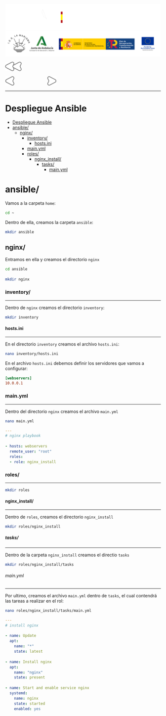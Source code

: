 ![](https://github.com/jcorvid509/.resGen/blob/main/_bannerD.png#gh-dark-mode-only)
![](https://github.com/jcorvid509/.resGen/blob/main/_bannerL.png#gh-light-mode-only)

<a href="readme.md"><img src="https://github.com/jcorvid509/.resGen/blob/main/_back.svg" width="52.5"></a>

<a href="2.playbook.md"><img src="https://github.com/jcorvid509/.resGen/blob/main/_arrow_r.svg" width="30"></a>
&emsp;&emsp;&emsp;&emsp;&emsp;&emsp;&emsp;
<a href="4.tests.md"><img src="https://github.com/jcorvid509/.resGen/blob/main/_arrow.svg" width="30"></a>

---

# Despliegue Ansible

- [Despliegue Ansible](#despliegue-ansible)
- [ansible/](#ansible)
  - [nginx/](#nginx)
    - [inventory/](#inventory)
      - [hosts.ini](#hostsini)
    - [main.yml](#mainyml)
    - [roles/](#roles)
      - [nginx\_install/](#nginx_install)
        - [tasks/](#tasks)
          - [main.yml](#mainyml-1)

# ansible/

Vamos a la carpeta `home`:

```bash
cd ~
```

Dentro de ella, creamos la carpeta `ansible`:

```bash
mkdir ansible
```

## nginx/

Entramos en ella y creamos el directorio `nginx`

```bash
cd ansible

mkdir nginx
```

### inventory/
---

Dentro de `nginx` creamos el directorio `inventory`:

```bash
mkdir inventory
```

#### hosts.ini
---

En el directorio `inventory` creamos el archivo `hosts.ini`:

```bash
nano inventory/hosts.ini
```

En el archivo `hosts.ini` debemos definir los servidores que vamos a configurar:

```ini
[webservers]
10.0.0.1
```

### main.yml
---

Dentro del directorio `nginx` creamos el archivo `main.yml`

```bash
nano main.yml
```

```yaml
---
# nginx playbook

- hosts: webservers
  remote_user: "root"
  roles:
  - role: nginx_install
```

### roles/
---

```bash
mkdir roles
```

#### nginx_install/
---

Dentro de `roles`, creamos el directorio `nginx_install`

```bash
mkdir roles/nginx_install
```

##### tasks/
---

Dentro de la carpeta `nginx_install` creamos el directio `tasks`

```bash
mkdir roles/nginx_install/tasks
```

###### main.yml
---

Por ultimo, creamos el archivo `main.yml` dentro de `tasks`, el cual contendrá las tareas a realizar en el rol:

```bash
nano roles/nginx_install/tasks/main.yml
```

```yml
---
# install nginx

- name: Update
  apt:
    name: "*"
    state: latest

- name: Install nginx
  apt:
    name: "nginx"
    state: present

- name: Start and enable service nginx
  systemd:
    name: nginx
    state: started
    enabled: yes
```